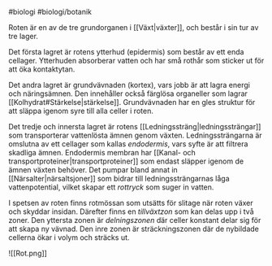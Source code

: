 #biologi #biologi/botanik 

Roten är en av de tre grundorganen i [[Växt|växter]], och består i sin tur av tre lager.

Det första lagret är rotens ytterhud (epidermis) som består av ett enda cellager. Ytterhuden absorberar vatten och har små rothår som sticker ut för att öka kontaktytan.

Det andra lagret är grundvävnaden (kortex), vars jobb är att lagra energi och näringsämnen. Den innehåller också färglösa organeller som lagrar [[Kolhydrat#Stärkelse|stärkelse]]. Grundvävnaden har en gles struktur för att släppa igenom syre till alla celler i roten.

Det tredje och innersta lagret är rotens [[Ledningssträng|ledningssträngar]] som transporterar vattenlösta ämnen genom växten. Ledningssträngarna är omslutna av ett cellager som kallas *endodermis*, vars syfte är att filtrera skadliga ämnen. Endodermis membran har [[Kanal- och transportproteiner|transportproteiner]] som endast släpper igenom de ämnen växten behöver. Det pumpar bland annat in [[Närsalter|närsaltsjoner]] som bidrar till ledningssträngarnas låga vattenpotential, vilket skapar ett *rottryck* som suger in vatten.

I spetsen av roten finns rotmössan som utsätts för slitage när roten växer och skyddar insidan. Därefter finns en *tillväxtzon* som kan delas upp i två zoner. Den yttersta zonen är *delningszonen* där celler konstant delar sig för att skapa ny vävnad. Den inre zonen är sträckningszonen där de nybildade cellerna ökar i volym och sträcks ut.

![[Rot.png]]

